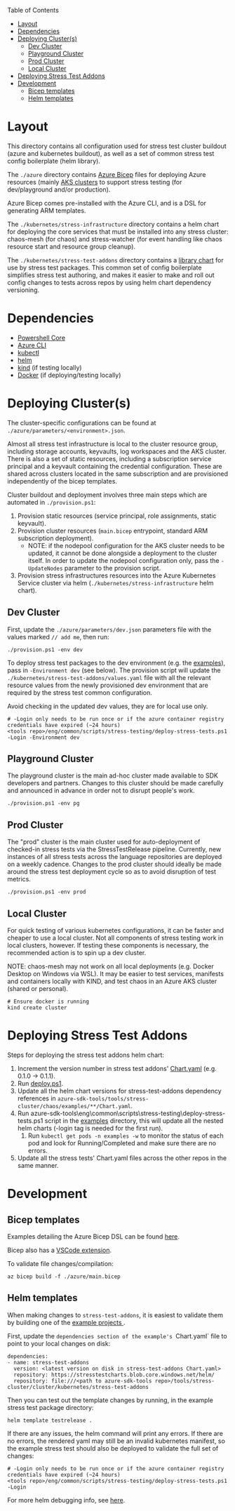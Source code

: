 Table of Contents
* [Layout](#layout)
* [Dependencies](#dependencies)
* [Deploying Cluster(s)](#deploying-clusters)
   * [Dev Cluster](#dev-cluster)
   * [Playground Cluster](#playground-cluster)
   * [Prod Cluster](#prod-cluster)
   * [Local Cluster](#local-cluster)
* [Deploying Stress Test Addons](#deploying-stress-test-addons)
* [Development](#development)
   * [Bicep templates](#bicep-templates)
   * [Helm templates](#helm-templates)


# Layout

This directory contains all configuration used for stress test cluster buildout (azure and kubernetes buildout), as well
as a set of common stress test config boilerplate (helm library).

The `./azure` directory contains [Azure Bicep](https://docs.microsoft.com/azure/azure-resource-manager/bicep/overview)
files for deploying Azure resources (mainly [AKS clusters](https://azure.microsoft.com/services/kubernetes-service/)
to support stress testing (for dev/playground and/or production).

Azure Bicep comes pre-installed with the Azure CLI, and is a DSL for generating ARM templates.

The `./kubernetes/stress-infrastructure` directory contains a helm chart for deploying the core services
that must be installed into any stress cluster: chaos-mesh (for chaos) and stress-watcher (for event handling like chaos
resource start and resource group cleanup).

The `./kubernetes/stress-test-addons` directory contains a [library chart](https://helm.sh/docs/topics/library_charts/)
for use by stress test packages. This common set of config boilerplate simplifies stress test authoring, and makes it
easier to make and roll out config changes to tests across repos by using helm chart dependency versioning.


# Dependencies

- [Powershell Core](https://docs.microsoft.com/powershell/scripting/install/installing-powershell-core-on-linux?view=powershell-7.1)
- [Azure CLI](https://docs.microsoft.com/cli/azure/install-azure-cli)
- [kubectl](https://kubernetes.io/docs/tasks/tools/#kubectl)
- [helm](https://helm.sh)
- [kind](https://github.com/kubernetes-sigs/kind/releases) (if testing locally)
- [Docker](https://docs.docker.com/get-docker/) (if deploying/testing locally)


# Deploying Cluster(s)

The cluster-specific configurations can be found at `./azure/parameters/<environment>.json`.

Almost all stress test infrastructure is local to the cluster resource group, including storage accounts, keyvaults,
log workspaces and the AKS cluster. There is also a set of static resources, including a subscription service principal
and a keyvault containing the credential configuration. These are shared across clusters located in the same subscription
and are provisioned independently of the bicep templates.

Cluster buildout and deployment involves three main steps which are automated in `./provision.ps1`:

1. Provision static resources (service principal, role assignments, static keyvault).
1. Provision cluster resources (`main.bicep` entrypoint, standard ARM subscription deployment).
    - NOTE: if the nodepool configuration for the AKS cluster needs to be updated, it cannot be done
      alongside a deployment to the cluster itself. In order to update the nodepool configuration only, pass
      the `-UpdateNodes` parameter to the provision script.
1. Provision stress infrastructures resources into the Azure Kubernetes Service cluster via helm
   (`./kubernetes/stress-infrastructure` helm chart).


## Dev Cluster

First, update the `./azure/parameters/dev.json` parameters file with the values marked `// add me`, then run:

```
./provision.ps1 -env dev
```

To deploy stress test packages to the dev environment
(e.g. the [examples](https://github.com/Azure/bicep/tree/main/docs/examples)), pass in `-Environment dev` (see below).
The provision script will update the `./kubernetes/stress-test-addons/values.yaml` file with all the relevant
resource values from the newly provisioned dev environment that are required by the stress test common configuration.

Avoid checking in the updated dev values, they are for local use only.

```
# -Login only needs to be run once or if the azure container registry credentials have expired (~24 hours)
<tools repo>/eng/common/scripts/stress-testing/deploy-stress-tests.ps1 -Login -Environment dev
```

## Playground Cluster

The playground cluster is the main ad-hoc cluster made available to SDK developers and partners. Changes to this cluster
should be made carefully and announced in advance in order not to disrupt people's work.

```
./provision.ps1 -env pg
```

## Prod Cluster

The "prod" cluster is the main cluster used for auto-deployment of checked-in stress tests via the StressTestRelease pipeline.
Currently, new instances of all stress tests across the language repositories are deployed on a weekly cadence.
Changes to the prod cluster should ideally be made around the stress test deployment cycle so as to avoid disruption
of test metrics.

```
./provision.ps1 -env prod
```

## Local Cluster

For quick testing of various kubernetes configurations, it can be faster and cheaper to use a local cluster.
Not all components of stress testing work in local clusters, however. If testing these components is necessary, the
recommended action is to spin up a dev cluster.

NOTE: chaos-mesh may not work on all local deployments (e.g. Docker Desktop on Windows via WSL).
It may be easier to test services, manifests and containers locally with KIND, and test chaos
in an Azure AKS cluster (shared or personal).

```
# Ensure docker is running
kind create cluster
```

# Deploying Stress Test Addons
Steps for deploying the stress test addons helm chart:
1. Increment the version number in stress test addons' [Chart.yaml](https://github.com/Azure/azure-sdk-tools/blob/main/tools/stress-cluster/cluster/kubernetes/stress-test-addons/Chart.yaml) (e.g. 0.1.0 -> 0.1.1).
1. Run [deploy.ps1](https://github.com/Azure/azure-sdk-tools/blob/main/tools/stress-cluster/cluster/kubernetes/stress-test-addons/deploy.ps1).
1. Update all the helm chart versions for stress-test-addons dependency references in `azure-sdk-tools/tools/stress-cluster/chaos/examples/**/Chart.yaml`.
1. Run azure-sdk-tools\eng\common\scripts\stress-testing\deploy-stress-tests.ps1 script in the [examples](https://github.com/Azure/azure-sdk-tools/tree/main/tools/stress-cluster/chaos/examples) directory, this will update all the nested helm charts (-login tag is needed for the first run).
   1. Run `kubectl get pods -n examples -w` to monitor the status of each pod and look for Running/Completed and make sure there are no errors.
1. Update all the stress tests' Chart.yaml files across the other repos in the same manner.

# Development

## Bicep templates

Examples detailing the Azure Bicep DSL can be found [here](https://github.com/Azure/bicep/tree/main/docs/examples).

Bicep also has a [VSCode extension](https://marketplace.visualstudio.com/items?itemName=ms-azuretools.vscode-bicep).

To validate file changes/compilation:

```
az bicep build -f ./azure/main.bicep
```

## Helm templates

When making changes to `stress-test-addons`, it is easiest to validate them by building one of the [example projects
](https://github.com/Azure/azure-sdk-tools/tree/main/tools/stress-cluster/chaos/examples).

First, update the `dependencies section of the example's `Chart.yaml` file to point to your local changes on disk:

```
dependencies:
- name: stress-test-addons
  version: <latest version on disk in stress-test-addons Chart.yaml>
  repository: https://stresstestcharts.blob.core.windows.net/helm/
  repository: file:///<path to azure-sdk-tools repo>/tools/stress-cluster/cluster/kubernetes/stress-test-addons
```

Then you can test out the template changes by running, in the example stress test package directory:

```
helm template testrelease .
```

If there are any issues, the helm command will print any errors. If there are no errors, the rendered yaml
may still be an invalid kubernetes manifest, so the example stress test should also be deployed to validate
the full set of changes:

```
# -Login only needs to be run once or if the azure container registry credentials have expired (~24 hours)
<tools repo>/eng/common/scripts/stress-testing/deploy-stress-tests.ps1 -Login
```

For more helm debugging info, see [here](https://helm.sh/docs/chart_template_guide/debugging/).
